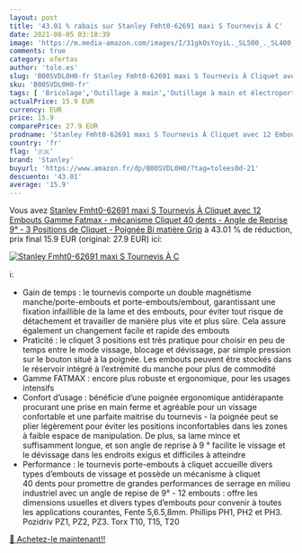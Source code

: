 ```yaml
---
layout: post
title: '43.01 % rabais sur Stanley Fmht0-62691 maxi S Tournevis À C'
date: 2021-08-05 03:18:39
image: 'https://m.media-amazon.com/images/I/31gkOsYoyiL._SL500_._SL400_.jpg'
comments: true
category: ofertas
author: 'tole.es'
slug: 'B00SVDL0H0-fr Stanley Fmht0-62691 maxi S Tournevis À Cliquet avec 12...'
sku: 'B00SVDL0H0-fr'
tags: [ 'Bricolage','Outillage à main','Outillage à main et électroportatif','stanley', ]
actualPrice: 15.9 EUR
currency: EUR
price: 15.9
comparePrice: 27.9 EUR
prodname: 'Stanley Fmht0-62691 maxi S Tournevis À Cliquet avec 12 Embouts Gamme Fatmax - mécanisme Cliquet 40 dents - Angle de Reprise 9° - 3 Positions de Cliquet - Poignée Bi matière Grip'
country: 'fr'
flag: '🇫🇷'
brand: 'Stanley'
buyurl: 'https://www.amazon.fr/dp/B00SVDL0H0/?tag=tolees0d-21'
descuento: '43.01'
average: '15.9'
---
```


Vous avez [Stanley Fmht0-62691 maxi S Tournevis À Cliquet avec 12 Embouts Gamme Fatmax - mécanisme Cliquet 40 dents - Angle de Reprise 9° - 3 Positions de Cliquet - Poignée Bi matière Grip](https://www.amazon.fr/dp/B00SVDL0H0/?tag=tolees0d-21)  à  43.01 % de réduction, prix final  15.9 EUR (original: 27.9 EUR) ici:

[![Stanley Fmht0-62691 maxi S Tournevis À C](https://m.media-amazon.com/images/I/31gkOsYoyiL._SL500_._SL400_.jpg)](https://www.amazon.fr/dp/B00SVDL0H0/?tag=tolees0d-21)

ℹ️:

- Gain de temps : le tournevis comporte un double magnétisme manche/porte-embouts et porte-embouts/embout, garantissant une fixation infaillible de la lame et des embouts, pour éviter tout risque de détachement et travailler de manière plus vite et plus sûre. Cela assure également un changement facile et rapide des embouts
- Praticité : le cliquet 3 positions est très pratique pour choisir en peu de temps entre le mode vissage, blocage et dévissage, par simple pression sur le bouton situé à la poignée. Les embouts peuvent être stockés dans le réservoir intégré à l’extrémité du manche pour plus de commodité
- Gamme FATMAX : encore plus robuste et ergonomique, pour les usages intensifs
- Confort d’usage : bénéficie d’une poignée ergonomique antidérapante procurant une prise en main ferme et agréable pour un vissage confortable et une parfaite maitrise du tournevis - la poignée peut se plier légèrement pour éviter les positions inconfortables dans les zones à faible espace de manipulation. De plus, sa lame mince et suffisamment longue, et son angle de reprise à 9 ° facilite le vissage et le dévissage dans les endroits exigus et difficiles à atteindre
- Performance : le tournevis porte-embouts à cliquet accueille divers types d’embouts de vissage et possède un mécanisme à cliquet 40 dents pour promettre de grandes performances de serrage en milieu industriel avec un angle de repise de 9° - 12 embouts : offre les dimensions usuelles et divers types d’embouts pour convenir à toutes les applications courantes, Fente 5,6.5,8mm. Phillips PH1, PH2 et PH3. Pozidriv PZ1, PZ2, PZ3. Torx T10, T15, T20

[🛒 Achetez-le maintenant!!](https://www.amazon.fr/dp/B00SVDL0H0/?tag=tolees0d-21)
